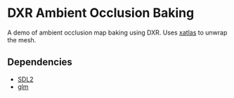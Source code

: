 # DXR Ambient Occlusion Baking

A demo of ambient occlusion map baking using DXR.
Uses [xatlas](https://github.com/jpcy/xatlas) to unwrap the mesh.

## Dependencies

- [SDL2](https://www.libsdl.org/download-2.0.php)
- [glm](https://github.com/g-truc/glm)

